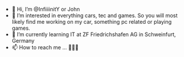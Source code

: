 - 👋 Hi, I’m @InfiiiinitY or John
- 👀 I’m interested in everything cars, tec and games. So you will most likely find me working on my car, something pc related or playing games.
- 🌱 I’m currently learning IT at ZF Friedrichshafen AG in Schweinfurt, Germany
- 📫 How to reach me ... 🤷🏽‍♂️

<!---
InfiiiinitY/InfiiiinitY is a ✨ special ✨ repository because its `README.md` (this file) appears on your GitHub profile.
You can click the Preview link to take a look at your changes.
--->
